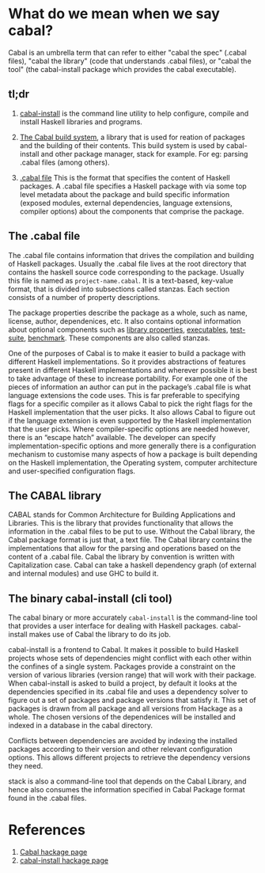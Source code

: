 # What do we mean when we say cabal?

Cabal is an umbrella term that can refer to either "cabal the spec" (.cabal
files), "cabal the library" (code that understands .cabal files), or "cabal the
tool" (the cabal-install package which provides the cabal executable).

## tl;dr

1. [cabal-install](#the-cabal-file) is the command line utility to help
   configure, compile and install Haskell libraries and programs.

2. [The Cabal build system](#the-cabal-library), a library that is used for
   reation of packages and the building of their contents. This build system is
   used by cabal-install and other package manager, stack for example. For eg:
   parsing .cabal files (among others).

3. [.cabal file](#the-binary-cabal-install-cli-tool) This is the format that
   specifies the content of Haskell packages. A .cabal file specifies a Haskell
   package with via some top level metadata about the package and build specific
   information (exposed modules, external dependencies, language extensions,
   compiler options) about the components that comprise the package.

## The .cabal file

The .cabal file contains information that drives the compilation and building of
Haskell packages. Usually the .cabal file lives at the root directory that
contains the haskell source code corresponding to the package. Usually this file
is named as `project-name.cabal`. It is a text-based, key-value format, that is
divided into subsections called stanzas. Each section consists of a number of
property descriptions.

The package properties describe the package as a whole, such as name, license,
author, dependenices, etc. It also contains optional information about optional
components such as
[library properties](../new_to_cabal/06_first_cabal_library.md),
[executables](../new_to_cabal/07_first_cabal_executable.md),
[test-suite](../leveling_up/02_first_cabal_test-suite.md),
[benchmark](src/leveling_up/03_first_cabal_benchmark.md). These components are
also called stanzas.

One of the purposes of Cabal is to make it easier to build a package with
different Haskell implementations. So it provides abstractions of features
present in different Haskell implementations and wherever possible it is best to
take advantage of these to increase portability. For example one of the pieces
of information an author can put in the package’s .cabal file is what language
extensions the code uses. This is far preferable to specifying flags for a
specific compiler as it allows Cabal to pick the right flags for the Haskell
implementation that the user picks. It also allows Cabal to figure out if the
language extension is even supported by the Haskell implementation that the user
picks. Where compiler-specific options are needed however, there is an “escape
hatch” available. The developer can specify implementation-specific options and
more generally there is a configuration mechanism to customise many aspects of
how a package is built depending on the Haskell implementation, the Operating
system, computer architecture and user-specified configuration flags.

## The CABAL library

CABAL stands for Common Architecture for Building Applications and Libraries.
This is the library that provides functionality that allows the information in
the .cabal files to be put to use. Without the Cabal library, the Cabal package
format is just that, a text file. The Cabal library contains the implementations
that allow for the parsing and operations based on the content of a .cabal file.
Cabal the library by convention is written with Capitalization case. Cabal can
take a haskell dependency graph (of external and internal modules) and use GHC
to build it.

## The binary cabal-install (cli tool)

The cabal binary or more accurately `cabal-install` is the command-line tool
that provides a user interface for dealing with Haskell packages. cabal-install
makes use of Cabal the library to do its job.

cabal-install is a frontend to Cabal. It makes it possible to build Haskell
projects whose sets of dependencies might conflict with each other within the
confines of a single system. Packages provide a constraint on the version of
various libraries (version range) that will work with their package. When
cabal-install is asked to build a project, by default it looks at the
dependencies specified in its .cabal file and uses a dependency solver to figure
out a set of packages and package versions that satisfy it. This set of packages
is drawn from all package and all versions from Hackage as a whole. The chosen
versions of the dependenices will be installed and indexed in a database in the
cabal directory.

Conflicts between dependencies are avoided by indexing the installed packages
according to their version and other relevant configuration options. This allows
different projects to retrieve the dependency versions they need.

stack is also a command-line tool that depends on the Cabal Library, and hence
also consumes the information specified in Cabal Package format found in the
.cabal files.

# References

1. [Cabal hackage page](https://hackage.haskell.org/package/Cabal)
2. [cabal-install hackage page](https://hackage.haskell.org/package/cabal-install)
